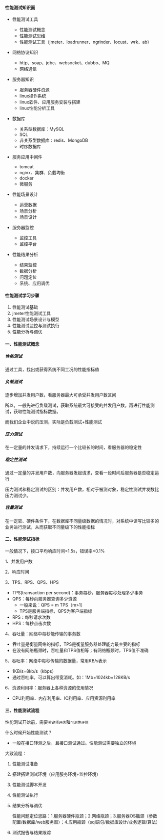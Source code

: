 #### 性能测试知识面

- 性能测试工具
  - 性能测试概念
  - 性能测试思维
  - 性能测试工具（jmeter、loadrunner、ngrinder、locust、wrk、ab）

- 网络协议知识
  - http、soap、jdbc、websocket、dubbo、MQ
  - 网络通信
- 服务器知识
  - 服务器硬件资源
  - linux操作系统
  - linux软件、应用服务安装与搭建
  - linux性能分析工具
- 数据库
  - 关系型数据库：MySQL
  - SQL
  - 非关系型数据库：redis、MongoDB
  - 时序数据库
- 服务应用中间件
  - tomcat
  - nginx、集群、负载均衡
  - docker
  - 微服务
- 性能场景设计
  - 运营数据
  - 场景分析
  - 场景设计
- 服务器监控
  - 监控工具
  - 监控平台
- 性能结果分析
  - 结果监控
  - 数据分析
  - 问题定位
  - 系统、应用调优



#### 性能测试学习步骤

1. 性能测试基础
2. jmeter性能测试工具
3. 性能测试场景设计与模型
4. 性能测试监控与测试执行
5. 性能分析与调优





#### 一、性能测试概念

##### 性能测试

通过工具，找出或获得系统不同工况的性能指标值

##### 负载测试

逐步增加并发用户数，看服务器最大可承受并发用户数区间

所以，一般先进行负载测试，获取系统最大可接受的并发用户数。再进行性能测试，获取性能测试指标数据。

而我们企业中说的压测，实际是负载测试+性能测试

##### 压力测试

在一定量的并发请求下，持续运行一个比较长的时间，看服务器的稳定性

##### 稳定性测试

通过一定量的并发用户数，向服务器发起请求，查看一段时间后服务器是否稳定运行

压力测试和稳定测试的区别：并发用户数，相对于被测对象，稳定性测试并发数比压力测试少。

##### 容量测试

在一定软、硬件条件下，在数据库不同量级数据的情况时，对系统中读写比较多的业务进行测试，从而获取不同量级下的性能指标



#### 二、性能测试指标

一般情况下，接口平均响应时间<1.5s，错误率<0.1%

1、并发用户数

2、响应时间

3、TPS、RPS、QPS、HPS

- TPS(transaction per second)：事务每秒，服务器每秒处理多少事务
- QPS：每秒向服务器查询多少资源
  - 一般来说：QPS = m TPS（m>1）
  - TPS是服务端指标，QPS为客户端指标
- RPS：每秒请求次数
- HPS：每秒点击次数

4、吞吐量：网络中每秒能传输的事务数

- 吞吐量是衡量网络的指标，TPS是衡量服务器处理能力最主要的指标
- 在没有网络瓶颈时，吞吐量和TPS值相等；有网络瓶颈时，TPS值不准确

5、吞吐率：网络中每秒传输的数据量，常用KB/s表示

- 1KB/s=8kb/s（kbps）
- 通过吞吐率，可以算出带宽消耗。如：1Mb=1024kb=128KB/s

6、资源利用率：服务器上各种资源的使用情况

- CPU利用率、内存利用率、IO利用率、应用资源利用率

#### 三、性能测试流程

性能测试开始前，需要`关键项评估`和`可测性评估`

什么时候开始性能测试？

- 一般在接口转测之后，且接口测试通过。性能测试需要独立的环境

大致流程：

1. 性能测试准备

2. 搭建搭建测试环境（应用服务环境+监控环境）

3. 性能测试脚本开发

4. 性能测试执行

5. 结果分析与调优

   性能问题定位思路：1.服务器硬件瓶颈；2.网络瓶颈；3.服务器OS瓶颈（参数配置/数据库/web服务器）；4.应用瓶颈（sql语句/数据库设计/业务逻辑/算法）

6. 测试报告与结果跟踪